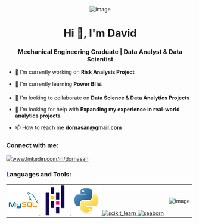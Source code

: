 <p align="center">
<img width="440" height="227" alt="image" src="https://github.com/user-attachments/assets/1334369f-39b9-4fae-8eb0-4d426b25f0f3" />
<p>

<h1 align="center">Hi 👋, I'm David</h1>
<h3 align="center">Mechanical Engineering Graduate | Data Analyst & Data Scientist</h3>


- 🔭 I’m currently working on **Risk Analysis Project**

- 🌱 I’m currently learning **Power BI 📊**

- 👯 I’m looking to collaborate on **Data Science & Data Analytics Projects**

- 🤝 I’m looking for help with **Expanding my experience in real-world analytics projects**

- 📫 How to reach me **dornasan@gmail.com**

<h3 align="left">Connect with me:</h3>
<p align="left">
<a href="https://linkedin.com/in/www.linkedin.com/in/dornasan" target="blank"><img align="center" src="https://raw.githubusercontent.com/rahuldkjain/github-profile-readme-generator/master/src/images/icons/Social/linked-in-alt.svg" alt="www.linkedin.com/in/dornasan" height="30" width="40" /></a>
</p>

<h3 align="left">Languages and Tools:</h3>
<table>
  <tr>
    <td>
      <a href="https://www.mysql.com/" target="_blank" rel="noreferrer"> 
        <img src="https://raw.githubusercontent.com/devicons/devicon/master/icons/mysql/mysql-original-wordmark.svg" alt="mysql" width="80" height="80"/> 
      </a> 
      <a href="https://pandas.pydata.org/" target="_blank" rel="noreferrer"> 
        <img src="https://raw.githubusercontent.com/devicons/devicon/2ae2a900d2f041da66e950e4d48052658d850630/icons/pandas/pandas-original.svg" alt="pandas" width="80" height="80"/> 
      </a> 
      <a href="https://www.python.org" target="_blank" rel="noreferrer"> 
        <img src="https://raw.githubusercontent.com/devicons/devicon/master/icons/python/python-original.svg" alt="python" width="80" height="80"/> 
      </a> 
      <a href="https://scikit-learn.org/" target="_blank" rel="noreferrer"> 
        <img src="https://upload.wikimedia.org/wikipedia/commons/0/05/Scikit_learn_logo_small.svg" alt="scikit_learn" width="80" height="80"/> 
      </a> 
      <a href="https://seaborn.pydata.org/" target="_blank" rel="noreferrer"> 
        <img src="https://seaborn.pydata.org/_images/logo-mark-lightbg.svg" alt="seaborn" width="80" height="80"/> 
      </a>
    </td>
    <td>
      <img src="https://github.com/user-attachments/assets/791a28d4-b7de-465f-a3b2-a4748d41ddd2" alt="image" width="300" height="300" />
    </td>
  </tr>
</table>
